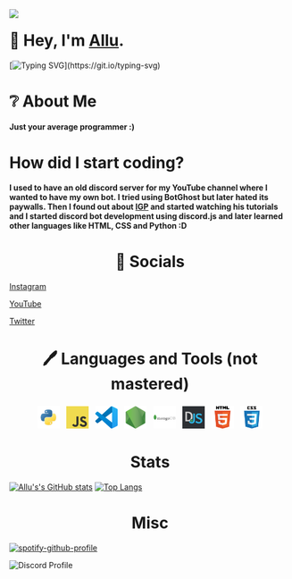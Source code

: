 <img align='left' src='https://uxwing.com/wp-content/themes/uxwing/download/food-and-drinks/cheese-piece-icon.png' width='30%'/> 


# 👋 Hey, I'm [Allu](https://youtube.com/@AlluXD).
[![Typing SVG](https://readme-typing-svg.herokuapp.com?font=Noto+Sans&pause=1000&color=22C0F7&center=true&vCenter=true&width=435&lines=Just+an+average+programmer:D.)](https://git.io/typing-svg)



# ❔ About Me

**Just your average programmer :)**

# **How did I start coding?**
 ****I used to have an old discord server for my YouTube channel where I wanted to have my own bot. I tried using BotGhost but later hated its paywalls. Then I found out about [IGP](https://github.com/ImagineGamingPlay) and started watching his tutorials and I started discord bot development using discord.js and later learned other languages like HTML, CSS and Python :D****



<h1 align="center"> 📩 Socials </h1>

[Instagram](https://instagram.com/@axluxd)  

[YouTube](https://youtube.com/@alluxd)

[Twitter](https://twitter.com/alluplayzzyt)





<h1 align="center"> 🖊️ Languages and Tools (not mastered) </h1>

<p align="center">
<img title="Python" src="https://raw.githubusercontent.com/github/explore/80688e429a7d4ef2fca1e82350fe8e3517d3494d/topics/python/python.png" alt="Python" height="40" style="vertical-align:top; margin:4px">
<img title="JavaScript" src="https://raw.githubusercontent.com/github/explore/80688e429a7d4ef2fca1e82350fe8e3517d3494d/topics/javascript/javascript.png" alt="JavaScript" height="40" style="vertical-align:top; margin:4px">
<img title="Visual Studio Code" src="https://raw.githubusercontent.com/github/explore/80688e429a7d4ef2fca1e82350fe8e3517d3494d/topics/visual-studio-code/visual-studio-code.png" alt="VS Code" height="40" style="vertical-align:top; margin:4px">
 <img title="Node.js" src="https://raw.githubusercontent.com/github/explore/80688e429a7d4ef2fca1e82350fe8e3517d3494d/topics/nodejs/nodejs.png" alt="Node.js" height="40" style="vertical-align:top; margin:4px">
 <img title="MongoDB" src="https://raw.githubusercontent.com/github/explore/80688e429a7d4ef2fca1e82350fe8e3517d3494d/topics/mongodb/mongodb.png" alt="MongoDB" height="40" style="vertical-align:top; margin:4px">
  <img title="Discord.js" src="https://raw.githubusercontent.com/github/explore/888aa7196bdda1de09e848148fc5929ccfe49ab6/topics/discord-js/discord-js.png" alt="Discord.js" height="40" style="vertical-align:top; margin:4px">
  <img title="HTML" src="https://raw.githubusercontent.com/github/explore/80688e429a7d4ef2fca1e82350fe8e3517d3494d/topics/html/html.png" alt="Discord.js" height="40" style="vertical-align:top; margin:4px">
 <img title="CSS" src='https://raw.githubusercontent.com/github/explore/80688e429a7d4ef2fca1e82350fe8e3517d3494d/topics/css/css.png' alt="Discord.js" height="40" style="vertical-align:top; margin:4px">
 
<h1 align="center"> Stats </h1>
 
 
 
 [![Allu's's GitHub stats](https://github-readme-stats.vercel.app/api?username=alluxd&theme=radical)](https://github.com/anuraghazra/github-readme-stats)
 [![Top Langs](https://github-readme-stats.vercel.app/api/top-langs/?username=alluxd&theme=radical)](https://github.com/anuraghazra/github-readme-stats)
 
 
 
 
<h1 align="center"> Misc </h1>
 


[![spotify-github-profile](https://spotify-github-profile.vercel.app/api/view?uid=313lsruvtahbpnrotgi3zupls3be&cover_image=true&theme=default&show_offline=false&background_color=121212&bar_color_cover=false)](https://github.com/kittinan/spotify-github-profile)

 <img title="Discord Profile" src="https://discord.c99.nl/widget/theme-1/1038072204916686879.png">
